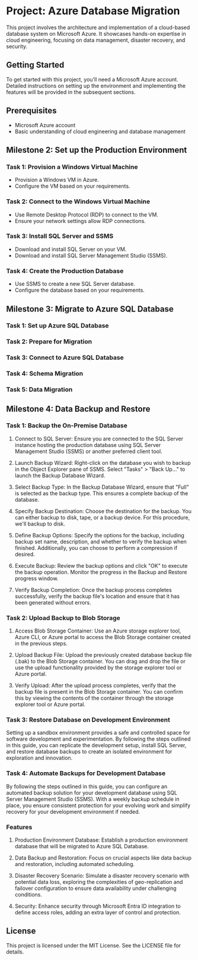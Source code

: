 # Project: Azure Database Migration
This project involves the architecture and implementation of a cloud-based database system on Microsoft Azure. It showcases hands-on expertise in cloud engineering, focusing on data management, disaster recovery, and security.

## Getting Started
To get started with this project, you'll need a Microsoft Azure account. Detailed instructions on setting up the environment and implementing the features will be provided in the subsequent sections.

## Prerequisites
- Microsoft Azure account
- Basic understanding of cloud engineering and database management

## Milestone 2: Set up the Production Environment

### Task 1: Provision a Windows Virtual Machine
- Provision a Windows VM in Azure.
- Configure the VM based on your requirements.

### Task 2: Connect to the Windows Virtual Machine
- Use Remote Desktop Protocol (RDP) to connect to the VM.
- Ensure your network settings allow RDP connections.

### Task 3: Install SQL Server and SSMS
- Download and install SQL Server on your VM.
- Download and install SQL Server Management Studio (SSMS).

### Task 4: Create the Production Database
- Use SSMS to create a new SQL Server database.
- Configure the database based on your requirements.

## Milestone 3: Migrate to Azure SQL Database

### Task 1: Set up Azure SQL Database
### Task 2: Prepare for Migration
### Task 3: Connect to Azure SQL Database
### Task 4: Schema Migration
### Task 5: Data Migration

## Milestone 4: Data Backup and Restore

### Task 1: Backup the On-Premise Database
1. Connect to SQL Server: Ensure you are connected to the SQL Server instance hosting the production database using SQL Server Management Studio (SSMS) or another preferred client tool.

2. Launch Backup Wizard: Right-click on the database you wish to backup in the Object Explorer pane of SSMS. Select "Tasks" > "Back Up..." to launch the Backup Database Wizard.

3. Select Backup Type: In the Backup Database Wizard, ensure that "Full" is selected as the backup type. This ensures a complete backup of the database.

4. Specify Backup Destination: Choose the destination for the backup. You can either backup to disk, tape, or a backup device. For this procedure, we'll backup to disk.

5. Define Backup Options: Specify the options for the backup, including backup set name, description, and whether to verify the backup when finished. Additionally, you can choose to perform a compression if desired.

6. Execute Backup: Review the backup options and click "OK" to execute the backup operation. Monitor the progress in the Backup and Restore progress window.

7. Verify Backup Completion: Once the backup process completes successfully, verify the backup file's location and ensure that it has been generated without errors.
### Task 2: Upload Backup to Blob Storage
1. Access Blob Storage Container: Use an Azure storage explorer tool, Azure CLI, or Azure portal to access the Blob Storage container created in the previous steps.

2. Upload Backup File: Upload the previously created database backup file (.bak) to the Blob Storage container. You can drag and drop the file or use the upload functionality provided by the storage explorer tool or Azure portal.

3. Verify Upload: After the upload process completes, verify that the backup file is present in the Blob Storage container. You can confirm this by viewing the contents of the container through the storage explorer tool or Azure portal.
### Task 3: Restore Database on Development Environment
Setting up a sandbox environment provides a safe and controlled space for software development and experimentation. By following the steps outlined in this guide, you can replicate the development setup, install SQL Server, and restore database backups to create an isolated environment for exploration and innovation.
### Task 4: Automate Backups for Development Database

By following the steps outlined in this guide, you can configure an automated backup solution for your development database using SQL Server Management Studio (SSMS). With a weekly backup schedule in place, you ensure consistent protection for your evolving work and simplify recovery for your development environment if needed.


### Features
 1. Production Environment Database: Establish a production environment database that will be migrated to Azure SQL Database.

2. Data Backup and Restoration: Focus on crucial aspects like data backup and restoration, including automated scheduling.

3. Disaster Recovery Scenario: Simulate a disaster recovery scenario with potential data loss, exploring the complexities of geo-replication and failover configuration to ensure data availability under challenging conditions.

4. Security: Enhance security through Microsoft Entra ID integration to define access roles, adding an extra layer of control and protection.


## License
This project is licensed under the MIT License. See the LICENSE file for details.